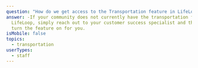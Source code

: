 ```yaml
---
question: "How do we get access to the Transportation feature in LifeLoop? "
answer: -If your community does not currently have the transportation feature in
  LifeLoop, simply reach out to your customer success specialist and they can
  turn the feature on for you.
isMobile: false
topics:
  - transportation
userTypes:
  - staff
---
```

